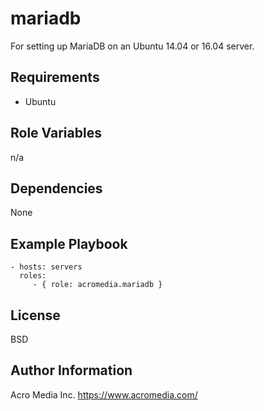 mariadb
======

For setting up MariaDB on an Ubuntu 14.04 or 16.04 server.


Requirements
------------
* Ubuntu

Role Variables
--------------

n/a

Dependencies
------------

None

Example Playbook
----------------

    - hosts: servers
      roles:
         - { role: acromedia.mariadb }

License
-------

BSD

Author Information
------------------

Acro Media Inc.
https://www.acromedia.com/
